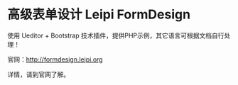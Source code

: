 高级表单设计 Leipi FormDesign
==========

使用 Ueditor + Bootstrap 技术插件，提供PHP示例，其它语言可根据文档自行处理！

官网：http://formdesign.leipi.org

详情，请到官网了解。
